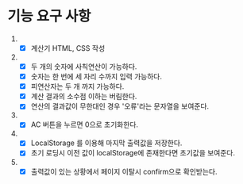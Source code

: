 # 기능 요구 사항

1. - [x] 계산기 HTML, CSS 작성
2. - [x] 두 개의 숫자에 사칙연산이 가능하다.
   - [x] 숫자는 한 번에 세 자리 수까지 입력 가능하다.
   - [x] 피연산자는 두 개 까지 가능하다.
   - [x] 계산 결과의 소수점 이하는 버림한다.
   - [x] 연산의 결과값이 무한대인 경우 '오류'라는 문자열을 보여준다.
3. - [x] AC 버튼을 누르면 0으로 초기화한다.
4. - [x] LocalStorage 를 이용해 마지막 출력값을 저장한다.
   - [x] 초기 로딩시 이전 값이 localStorage에 존재한다면 초기값을 보여준다.
5. - [x] 출력값이 있는 상황에서 페이지 이탈시 confirm으로 확인받는다.
